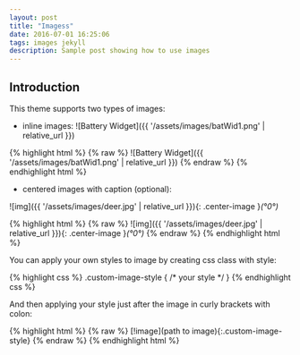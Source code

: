 ```yaml
---
layout: post
title: "Imagess"
date: 2016-07-01 16:25:06
tags: images jekyll
description: Sample post showing how to use images
---
```


## Introduction

This theme supports two types of images:
 
- inline images: ![Battery Widget]({{ '/assets/images/batWid1.png' | relative_url }})

{% highlight html %}
{% raw %}
![Battery Widget]({{ '/assets/images/batWid1.png' | relative_url }})
{% endraw %}
{% endhighlight html %}

- centered images with caption (optional):
 
![img]({{ '/assets/images/deer.jpg' | relative_url }}){: .center-image }*(°0°)*

{% highlight html %}
{% raw %}
![img]({{ '/assets/images/deer.jpg' | relative_url }}){: .center-image }*(°0°)*
{% endraw %}
{% endhighlight html %}

You can apply your own styles to image by creating css class with style:

{% highlight css %}
.custom-image-style
{
/* your style */
}
{% endhighlight css %}

And then applying your style just after the image in curly brackets with colon:

{% highlight html %}
{% raw %}
[!image](path to image){:.custom-image-style}
{% endraw %} 
{% endhighlight html %}

